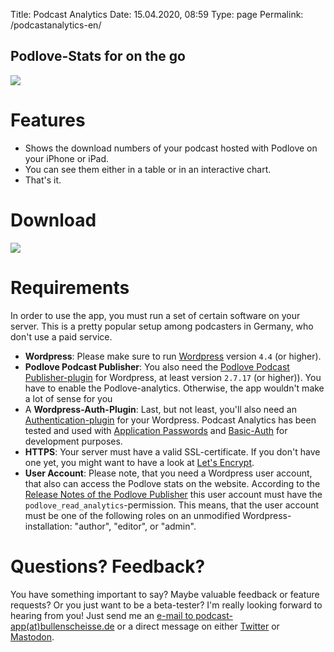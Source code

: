 Title: Podcast Analytics
Date: 15.04.2020, 08:59
Type: page
Permalink: /podcastanalytics-en/

## Podlove-Stats for on the go

![](PA_Screenshots.jpeg)

# Features

- Shows the download numbers of your podcast hosted with Podlove on your iPhone or iPad.
- You can see them either in a table or in an interactive chart.
- That's it.

# Download

[![](Download_on_the_App_Store.png)](https://itunes.apple.com/us/app/podcast-analytics/id1460023828?l=de&ls=1&mt=8)

# Requirements

In order to use the app, you must run a set of certain software on your server. This is a pretty popular setup among podcasters in Germany, who don't use a paid service.

- **Wordpress**: Please make sure to run [Wordpress](https://wordpress.org) version `4.4` (or higher). 
- **Podlove Podcast Publisher**: You also need the [Podlove Podcast Publisher-plugin](https://publisher.podlove.org) for Wordpress, at least version `2.7.17` (or higher)). You have to enable the Podlove-analytics. Otherwise, the app wouldn't make a lot of sense for you
- A **Wordpress-Auth-Plugin**: Last, but not least, you'll also need an [Authentication-plugin](https://developer.wordpress.org/rest-api/using-the-rest-api/authentication/#authentication-plugins) for your Wordpress. Podcast Analytics has been tested and used with [Application Passwords](https://wordpress.org/plugins/application-passwords/) and [Basic-Auth](https://github.com/WP-API/Basic-Auth) for development purposes.
- **HTTPS**: Your server must have a valid SSL-certificate. If you don't have one yet, you might want to have a look at [Let's Encrypt](https://letsencrypt.org).
- **User Account**: Please note, that you need a Wordpress user account, that also can access the Podlove stats on the website. According to the [Release Notes of the Podlove Publisher](https://wordpress.org/plugins/podlove-podcasting-plugin-for-wordpress/#developers) this user account must have the `podlove_read_analytics`-permission. This means, that the user account must be one of the following roles on an unmodified Wordpress-installation: "author", "editor", or "admin".

# Questions? Feedback?

You have something important to say? Maybe valuable feedback or feature requests? Or you just want to be a beta-tester? I'm really looking forward to hearing from you! Just send me an [e-mail to podcast-app(at)bullenscheisse.de](mailto:podcast-app@bullenscheisse.de) or a direct message on either [Twitter](https://twitter.com/zeitschlag) or [Mastodon](https://chaos.social/@zeitschlag).

